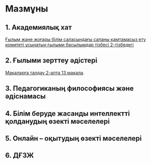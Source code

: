 # Мазмұны
## 1. Академиялық хат
[Ғылым және жоғары білім саласындағы сапаны қамтамасыз ету комитеті ұсынатын ғылыми басылымдар тізбесі 2-тізбедегі](mindmaps/Ғылым%20және%20жоғары%20білім%20саласындағы%20сапаны%20қамтамасыз%20ету%20комитеті%20%20%20ұсынатын%20ғылыми%20басылымдар%20тізбесі.svg)

## 2. Ғылыми зерттеу әдістері
[Мақаларға талдау 2-апта 13 мақала](mindmaps/Мақалаларға%20талдау2-апта(12%20мақала).svg).
## 3. Педагогиканың философиясы және әдіснамасы

## 4. Білім беруде жасанды интеллектті қолданудың өзекті мәселелері

## 5. Онлайн – оқытудың өзекті мәселелері

## 6. ДҒЗЖ
